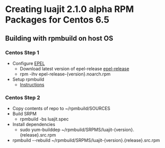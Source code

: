 # Creating luajit 2.1.0 alpha RPM Packages for Centos 6.5

## Building with rpmbuild on host OS

### Centos Step 1
* Configure [EPEL](http://fedoraproject.org/wiki/EPEL)
  * Download latest version of epel-release [epel-release](http://linux.mirrors.es.net/fedora-epel/6/i386/repoview/epel-release.html)
  * rpm -ihv epel-release-{version}.noarch.rpm
* Setup rpmbuild
  * [Instructions](http://wiki.centos.org/HowTos/SetupRpmBuildEnvironment)

### Centos Step 2
* Copy contents of repo to ~/rpmbuild/SOURCES
* Build SRPM
  * rpmbuild -bs luajit.spec
* Install dependencies
  * sudo yum-builddep ~/rpmbuild/SRPMS/luajit-{version}.{release}.src.rpm
* rpmbuild --rebuild ~/rpmbuild/SRPMS/luajit-{version}.{release}.src.rpm



